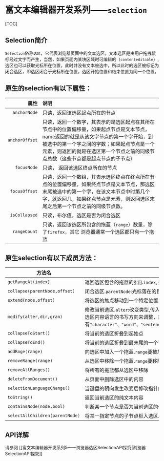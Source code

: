 # 富文本编辑器开发系列——`selection`

[TOC]

## Selection简介

`Selection`俗称`选区`，它代表浏览器页面中的文本选区。文本选区是由用户拖拽鼠标经过文字而产生，当然，如果页面内某块区域时可编辑的（`contenteditable`）, 选区也可以获取光标所在位置，此时并没有文本被选中，所以此时的选区被标记为闭合选区，即选区闭合于光标所在位置，选区开始位置和结束位置为同一个位置。

## 原生的selection有以下属性：

|           属性 | 说明                                                         |
| -------------: | :----------------------------------------------------------- |
|   `anchorNode` | 只读，返回该选区起点所在的节点                               |
| `anchorOffset` | 只读，返回一个数字，其表示的是选区起点在其所在节点中的位置偏移量，如果起点节点是文本节点，name返回的就是从该文字节点的第一个字开始，到被选中的第一个字之间的字数；如果起点节点是一个元素，则返回的就是在选区第一个节点之前的同级节点总数（这些节点都是起点节点的子节点） |
|    `focusNode` | 只读， 返回该选区终点所在的节点                              |
|  `focusOffset` | 只读，返回一个数组，其表示选区终点在终点所在节点的位置偏移量，如果终点节点是文本节点，那选区末尾被选中的第一个字，在该文本节点中时第几个字，就返回几，如果终点节点是元素，则返回选区末尾之后第一个节点之前的同级节点数。 |
|  `isCollapsed` | 只读，布尔值，选区是否为闭合选区                             |
|   `rangeCount` | 只读，返回该选区所包含的拖蓝（`range`）数量，除了`firefox`，其它 浏览器通常一个选区都只有一个拖蓝 |

## 原生selection有以下成员方法：

| 方法名                          | 参数说明                                                     |
| ------------------------------- | ------------------------------------------------------------ |
| `getRangeAt(index)`             | 返回选区包含的拖蓝的`引用`.`index`, 拖蓝在选区所有拖蓝中的编号，必须小于`rangeCount`，否则会报错 |
| `collapse(parentNode,offset)`   | 闭合选区.`parentNode`:光标落在的目标节点，`offset` 落在节点的偏移量 |
| `extend(node,offset)`           | 将选区的焦点移动到一个特定位置.`node`:焦点会被移动至此节点，`offset`：焦点偏移量，默认为0. |
| `modify(alter,dir,gran)`        | 修改当前选区.`alter`:改变类型,传入`"move"`移动光标位置，传入`"extend"`扩展当前选区。`dir`：调整选区的方向，传入`"forward"`或`"backward"`来根据选区内容语言的书写方向来调整，或者使用`"left"`或`"right"`来指明调整方向。`gran`: 调整的颗粒度，可选值有`"character"、"word"、"sentence"、"line"、"paragraph"、"lineboundary"、"sentenceboundary"、"paragraphboundary"、"documentboundary"` |
| `collapseToStart()`             | 将当前的选区折叠到起始点                                     |
| `collapseToEnd()`               | 将当前的选区折叠到最末尾的一个节点                           |
| `addRnge(range)`                | 向选区中加入一个拖蓝.`range`要被加入的拖蓝                   |
| `removeRange(range)`            | 从选区中移除一个拖蓝.`range`要移除的拖蓝                     |
| `removeAllRanges()`             | 将所有的拖蓝都从选区中移除                                   |
| `deleteFromDocument()`          | 从页面中删除选区中的内容                                     |
| `selectionLanguageChange()`     | 当键盘的朝向发生改变后修改指针的`bidi优先级`(与`unicode`所涉及的语言方向有关) |
| `toString()`                    | 返回当前选区的纯文本内容                                     |
| `containsNode(node,bool)`       | 判断某一个节点是否为当前选区的一部分. `node`目标节点，`bool`是否完全包含 |
| `selectAllChildren(parentNode)` | 将某一指定节点的子节点框入选区.`parentNode`，要选中的所  有节点的父节点 |

## API详解

请参阅 [[富文本编辑器开发系列5——浏览器选区SelectionAPI探究|浏览器SelectionAPI探究]]





